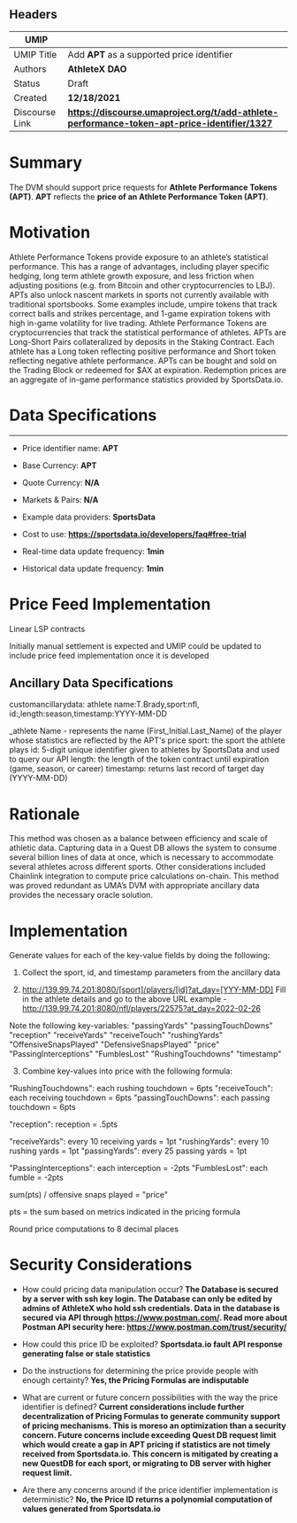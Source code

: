 ## Headers

| UMIP                |                                                               |
| ------------------- | ------------------------------------------------------------- |
| UMIP Title          | Add **APT** as a supported price identifier |
| Authors             | **AthleteX DAO**                                                      |
| Status              | Draft                                                         |
| Created             | **12/18/2021**                                              |
| Discourse Link      | **https://discourse.umaproject.org/t/add-athlete-performance-token-apt-price-identifier/1327**            |

# Summary 

The DVM should support price requests for **Athlete Performance Tokens (APT)**. **APT** reflects the **price of an Athlete Performance Token (APT)**.


# Motivation
Athlete Performance Tokens provide exposure to an athlete’s statistical performance.
This has a range of advantages, including player specific hedging, long term athlete
growth exposure, and less friction when adjusting positions (e.g. from Bitcoin and other
cryptocurrencies to LBJ).
APTs also unlock nascent markets in sports not currently available with traditional
sportsbooks. Some examples include, umpire tokens that track correct balls and strikes
percentage, and 1-game expiration tokens with high in-game volatility for live trading.
Athlete Performance Tokens are cryptocurrencies that track the statistical performance
of athletes. APTs are Long-Short Pairs collateralized by deposits in the Staking Contract.
Each athlete has a Long token reflecting positive performance and Short token
reflecting negative athlete performance. APTs can be bought and sold on the Trading
Block or redeemed for $AX at expiration. Redemption prices are an aggregate of
in-game performance statistics provided by SportsData.io.

# Data Specifications

-----------------------------------------
- Price identifier name: **APT** 
- Base Currency: **APT**
- Quote Currency: **N/A**
- Markets & Pairs: **N/A**
- Example data providers: **SportsData**
- Cost to use: **https://sportsdata.io/developers/faq#free-trial**

- Real-time data update frequency: **1min**
- Historical data update frequency: **1min**

# Price Feed Implementation

Linear LSP contracts

Initially manual settlement is expected and UMIP could be updated to include price feed implementation once it is developed

## Ancillary Data Specifications
customancillarydata:
athlete name:T.Brady,sport:nfl, id:,length:season,timestamp:YYYY-MM-DD

_athlete Name - represents the name (First_Initial.Last_Name) of the player whose statistics are reflected by the APT's price
sport: the sport the athlete plays
id: 5-digit unique identifier given to athletes by SportsData and used to query our API
length: the length of the token contract until expiration (game, season, or career)
timestamp: returns last record of target day (YYYY-MM-DD)

# Rationale

This method was chosen as a balance between efficiency and scale of athletic data. Capturing data in a Quest DB allows the system to consume several billion lines of data at once, which is necessary to accommodate several athletes across different sports. Other considerations included Chainlink integration to compute price calculations on-chain. This method was proved redundant as UMA’s DVM with appropriate ancillary data provides the necessary oracle solution.

# Implementation

Generate values for each of the key-value fields by doing the following:

1. Collect the sport, id, and timestamp parameters from the ancillary data

2. http://139.99.74.201:8080/[sport]/players/[id]?at_day=[YYY-MM-DD]
Fill in the athlete details and go to the above URL
example - http://139.99.74.201:8080/nfl/players/22575?at_day=2022-02-26

Note the following key-variables:
"passingYards"
"passingTouchDowns"
"reception"
"receiveYards"
"receiveTouch"
"rushingYards"
"OffensiveSnapsPlayed"
"DefensiveSnapsPlayed"
"price"
"PassingInterceptions"
"FumblesLost"
"RushingTouchdowns"
"timestamp"

3. Combine key-values into price with the following formula:

  "RushingTouchdowns": each rushing touchdown = 6pts
  "receiveTouch": each receiving touchdown = 6pts
  "passingTouchDowns": each passing touchdown = 6pts

  "reception": reception = .5pts

  "receiveYards": every 10 receiving yards = 1pt
  "rushingYards": every 10 rushing yards = 1pt
  "passingYards": every 25 passing yards = 1pt

  "PassingInterceptions": each interception = -2pts
  "FumblesLost": each fumble = -2pts

  sum(pts) / offensive snaps played = "price"

  pts = the sum based on metrics indicated in the pricing formula

  Round price computations to 8 decimal places

# Security Considerations

- How could pricing data manipulation occur?
**The Database is secured by a server with ssh key login. The Database can only be edited by admins of AthleteX who hold ssh credentials. Data in the database is secured via API through https://www.postman.com/. Read more about Postman API security here: https://www.postman.com/trust/security/**
- How could this price ID be exploited?
**Sportsdata.io fault API response generating false or stale statistics**

- Do the instructions for determining the price provide people with enough certainty?
**Yes, the Pricing Formulas are indisputable**

- What are current or future concern possibilities with the way the price identifier is defined?
**Current considerations include further decentralization of Pricing Formulas to generate community support of pricing mechanisms. This is moreso an optimization than a security concern. Future concerns include exceeding Quest DB request limit which would create a gap in APT pricing if statistics are not timely received from Sportsdata.io. This concern is mitigated by creating a new QuestDB for each sport, or migrating to DB server with higher request limit.**

- Are there any concerns around if the price identifier implementation is deterministic?
**No, the Price ID returns a polynomial computation of values generated from Sportsdata.io**

